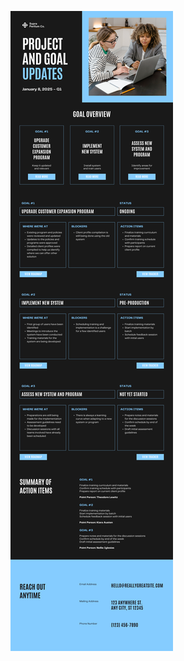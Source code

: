 ![template](https://raw.githubusercontent.com/ShriIraCatalog/resources-two/refs/heads/master/2025/04/20/20250420044136.png)
